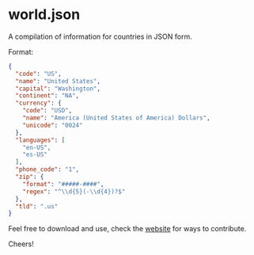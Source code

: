 world.json
==========

A compilation of information for countries in JSON form.

Format:
``` json
{
  "code": "US",
  "name": "United States",
  "capital": "Washington",
  "continent": "NA",
  "currency": {
    "code": "USD",
    "name": "America (United States of America) Dollars",
    "unicode": "0024"
  },
  "languages": [
    "en-US",
    "es-US"
  ],
  "phone_code": "1",
  "zip": {
    "format": "#####-####",
    "regex": "^\\d{5}(-\\d{4})?$"
  },
  "tld": ".us"
}
```

Feel free to download and use, check the [website](http://world.laircorp.org/) for ways to contribute.

Cheers!

